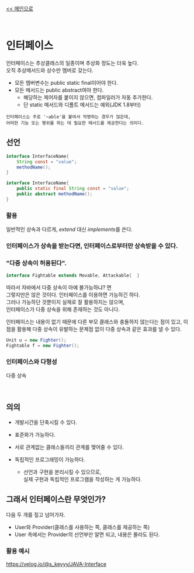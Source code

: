 [<< 메인으로](https://github.com/AtomicLiquors/Java_Wiki_Chb)

&nbsp;  


# 인터페이스
인터페이스는 추상클래스의 일종이며 추상화 정도는 더욱 높다.  
오직 추상메서드와 상수만 멤버로 갖는다.

- 모든 멤버변수는 public static final이어야 한다.
- 모든 메서드는 public abstract여야 한다.
  - 해당하는 제어자를 붙이지 않으면, 컴파일러가 자동 추가한다.
  - 단 static 메서드와 디폴트 메서드는 예외(JDK 1.8부터)

```
인터페이스는 주로 '~able'을 붙여서 작명하는 경우가 많은데,  
어떠한 기능 또는 행위를 하는 데 필요한 메서드를 제공한다는 의미다.
```


## 선언
```java
interface InterfaceName{
    String const = "value";
    methodName();
}

interface InterfaceName{
    public static final String const = "value";
    public abstract methodName();
}
```

### 활용
일반적인 상속과 다르게, *extend* 대신 *implements*를 쓴다.




### 인터페이스가 상속을 받는다면, 인터페이스로부터만 상속받을 수 있다.


### "다중 상속이 허용된다".
```java
interface Fightable extends Movable, Attackable{  }
```

따라서 자바에서 다중 상속이 아예 불가능하냐? 면  
그렇지만은 않은 것이다. 인터페이스를 이용하면 가능하긴 하다.  
그러나 가능하단 것뿐이지 실제로 잘 활용하지는 않으며,  
인터페이스가 다중 상속을 위해 존재하는 것도 아니다.

인터페이스는 내용이 없기 때문에 
다른 부모 클래스와 충돌하지 않는다는 점이 있고, 
이 점을 활용해 다중 상속이 유발하는 문제점 없이 
다중 상속과 같은 효과를 낼 수 있다.

```java
Unit u = new Fighter();
Fightable f = new Fighter();

```

### 인터페이스와 다형성
다중 상속

&nbsp;  

## 의의 
- 개발시간을 단축시킬 수 있다.
    
- 표준화가 가능하다.
- 서로 관계없는 클래스들끼리 관계를 맺어줄 수 있다.
- 독립적인 프로그래밍이 가능하다.
  - 선언과 구현을 분리시킬 수 있으므로,   
  실제 구현과 독립적인 프로그램을 작성하는 게 가능하다.


## 그래서 인터페이스란 무엇인가?
다음 두 개를 짚고 넘어가자.
- User와 Provider(클래스를 사용하는 쪽, 클래스를 제공하는 쪽)
- User 측에서는 Provider의 선언부만 알면 되고, 내용은 몰라도 된다.

### 활용 예시
https://velog.io/@s_keyyy/JAVA-Interface
